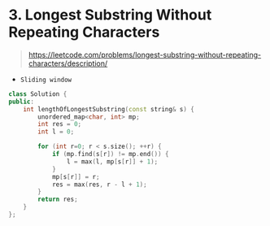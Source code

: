 # 3. Longest Substring Without Repeating Characters

> https://leetcode.com/problems/longest-substring-without-repeating-characters/description/

- `Sliding window`

```cpp
class Solution {
public:
    int lengthOfLongestSubstring(const string& s) {
        unordered_map<char, int> mp;
        int res = 0;
        int l = 0;

        for (int r=0; r < s.size(); ++r) {
            if (mp.find(s[r]) != mp.end()) {
                l = max(l, mp[s[r]] + 1);
            }
            mp[s[r]] = r;
            res = max(res, r - l + 1);
        }
        return res;
    }
};
```